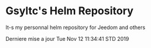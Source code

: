 # Gsyltc's Helm Repository

It-s my personnal helm repository for Jeedom and others

Derniere mise a jour Tue Nov 12 11:34:41 STD 2019
